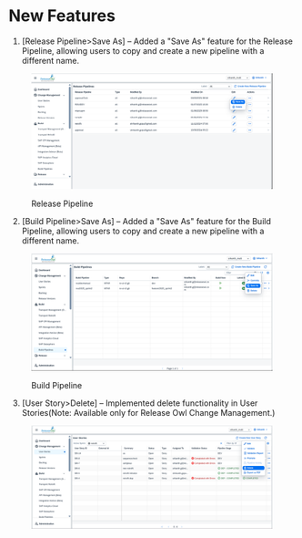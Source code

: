 # New Features

1. \[Release Pipeline>Save As] – Added a "Save As" feature for the Release Pipeline, allowing users to copy and create a new pipeline with a different name.

<figure><img src="../.gitbook/assets/image (1) (1) (1).png" alt=""><figcaption><p>Release Pipeline</p></figcaption></figure>

2. \[Build Pipeline>Save As] – Added a "Save As" feature for the Build Pipeline, allowing users to copy and create a new pipeline with a different name.

<div data-full-width="false"><figure><img src="../.gitbook/assets/image (3) (1).png" alt=""><figcaption><p>Build Pipeline</p></figcaption></figure></div>

3. \[User Story>Delete] – Implemented delete functionality in User Stories(Note: Available only for Release Owl Change Management.)

<figure><img src="../.gitbook/assets/userstory delete.png" alt=""><figcaption></figcaption></figure>
